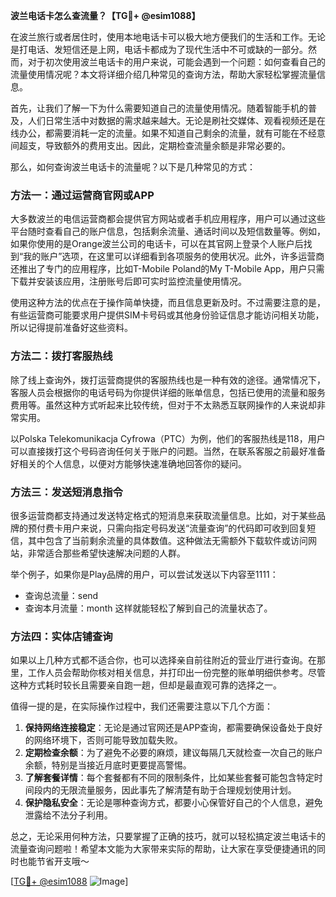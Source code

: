 **波兰电话卡怎么查流量？【TG💪+ @esim1088】**

在波兰旅行或者居住时，使用本地电话卡可以极大地方便我们的生活和工作。无论是打电话、发短信还是上网，电话卡都成为了现代生活中不可或缺的一部分。然而，对于初次使用波兰电话卡的用户来说，可能会遇到一个问题：如何查看自己的流量使用情况呢？本文将详细介绍几种常见的查询方法，帮助大家轻松掌握流量信息。

首先，让我们了解一下为什么需要知道自己的流量使用情况。随着智能手机的普及，人们日常生活中对数据的需求越来越大。无论是刷社交媒体、观看视频还是在线办公，都需要消耗一定的流量。如果不知道自己剩余的流量，就有可能在不经意间超支，导致额外的费用支出。因此，定期检查流量余额是非常必要的。

那么，如何查询波兰电话卡的流量呢？以下是几种常见的方式：

### 方法一：通过运营商官网或APP

大多数波兰的电信运营商都会提供官方网站或者手机应用程序，用户可以通过这些平台随时查看自己的账户信息，包括剩余流量、通话时间以及短信数量等。例如，如果你使用的是Orange波兰公司的电话卡，可以在其官网上登录个人账户后找到“我的账户”选项，在这里可以详细看到各项服务的使用状况。此外，许多运营商还推出了专门的应用程序，比如T-Mobile Poland的My T-Mobile App，用户只需下载并安装该应用，注册账号后即可实时监控流量使用情况。

使用这种方法的优点在于操作简单快捷，而且信息更新及时。不过需要注意的是，有些运营商可能要求用户提供SIM卡号码或其他身份验证信息才能访问相关功能，所以记得提前准备好这些资料。

### 方法二：拨打客服热线

除了线上查询外，拨打运营商提供的客服热线也是一种有效的途径。通常情况下，客服人员会根据你的电话号码为你提供详细的账单信息，包括已使用的流量和服务费用等。虽然这种方式听起来比较传统，但对于不太熟悉互联网操作的人来说却非常实用。

以Polska Telekomunikacja Cyfrowa（PTC）为例，他们的客服热线是118，用户可以直接拨打这个号码咨询任何关于账户的问题。当然，在联系客服之前最好准备好相关的个人信息，以便对方能够快速准确地回答你的疑问。

### 方法三：发送短消息指令

很多运营商都支持通过发送特定格式的短消息来获取流量信息。比如，对于某些品牌的预付费卡用户来说，只需向指定号码发送“流量查询”的代码即可收到回复短信，其中包含了当前剩余流量的具体数值。这种做法无需额外下载软件或访问网站，非常适合那些希望快速解决问题的人群。

举个例子，如果你是Play品牌的用户，可以尝试发送以下内容至1111：
- 查询总流量：send
- 查询本月流量：month
这样就能轻松了解到自己的流量状态了。

### 方法四：实体店铺查询

如果以上几种方式都不适合你，也可以选择亲自前往附近的营业厅进行查询。在那里，工作人员会帮助你核对相关信息，并打印出一份完整的账单明细供参考。尽管这种方式耗时较长且需要亲自跑一趟，但却是最直观可靠的选择之一。

值得一提的是，在实际操作过程中，我们还需要注意以下几个方面：

1. **保持网络连接稳定**：无论是通过官网还是APP查询，都需要确保设备处于良好的网络环境下，否则可能导致加载失败。
2. **定期检查余额**：为了避免不必要的麻烦，建议每隔几天就检查一次自己的账户余额，特别是当接近月底时更要提高警惕。
3. **了解套餐详情**：每个套餐都有不同的限制条件，比如某些套餐可能包含特定时间段内的无限流量服务，因此事先了解清楚有助于合理规划使用计划。
4. **保护隐私安全**：无论是哪种查询方式，都要小心保管好自己的个人信息，避免泄露给不法分子利用。

总之，无论采用何种方法，只要掌握了正确的技巧，就可以轻松搞定波兰电话卡的流量查询问题啦！希望本文能为大家带来实际的帮助，让大家在享受便捷通讯的同时也能节省开支哦～

[[TG💪+ @esim1088](https://t.me/s/esim1088) ![Image](https://i.postimg.cc/4NQfJmqS/Snipaste-2025-05-13-00-14-12.png)]